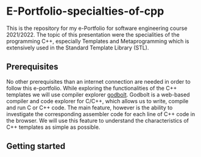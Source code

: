 # E-Portfolio-specialties-of-cpp
This is the repository for my e-Portfolio for software engineering course 2021/2022. The topic of this presentation were the specialities of the programming C++, especially Templates and Metaprogramming which is extensively used in the Standard Template Library (STL).

## Prerequisites
No other prerequisites than an internet connection are needed in order to follow this e-portfolio. While exploring the functionalities of the C++ templates we will use compiler explorer [godbolt](https://godbolt.org/). Godbolt is a web-based compiler and code explorer for C/C++, which allows us to write, compile and run C or C++ code. The main feature, however is the ability to investigate the corresponding assembler code for each line of C++ code in the browser. We will use this feature to understand the characteristics of C++ templates as simple as possible.

## Getting started


